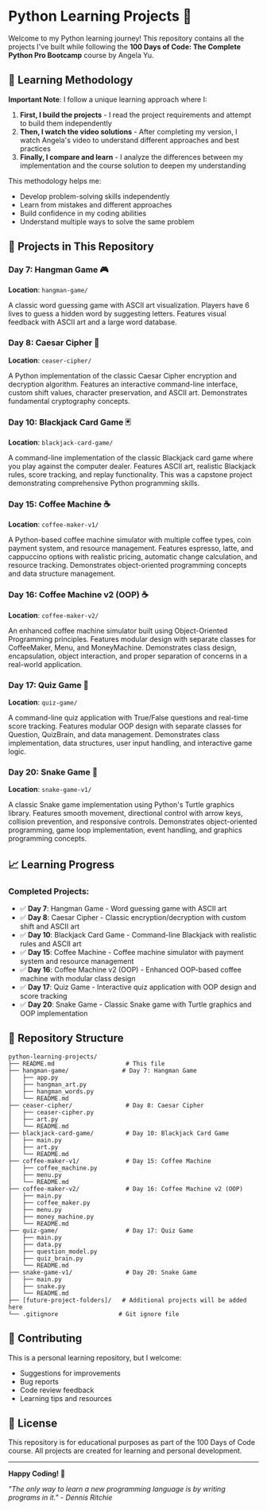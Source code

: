 # Python Learning Projects 🐍

Welcome to my Python learning journey! This repository contains all the projects I've built while following the **100 Days of Code: The Complete Python Pro Bootcamp** course by Angela Yu.

## 🎯 Learning Methodology

**Important Note**: I follow a unique learning approach where I:

1. **First, I build the projects** - I read the project requirements and attempt to build them independently
2. **Then, I watch the video solutions** - After completing my version, I watch Angela's video to understand different approaches and best practices
3. **Finally, I compare and learn** - I analyze the differences between my implementation and the course solution to deepen my understanding

This methodology helps me:

- Develop problem-solving skills independently
- Learn from mistakes and different approaches
- Build confidence in my coding abilities
- Understand multiple ways to solve the same problem

## 🚀 Projects in This Repository

### Day 7: Hangman Game 🎮

**Location**: `hangman-game/`

A classic word guessing game with ASCII art visualization. Players have 6 lives to guess a hidden word by suggesting letters. Features visual feedback with ASCII art and a large word database.

### Day 8: Caesar Cipher 🔐

**Location**: `ceaser-cipher/`

A Python implementation of the classic Caesar Cipher encryption and decryption algorithm. Features an interactive command-line interface, custom shift values, character preservation, and ASCII art. Demonstrates fundamental cryptography concepts.

### Day 10: Blackjack Card Game 🃏

**Location**: `blackjack-card-game/`

A command-line implementation of the classic Blackjack card game where you play against the computer dealer. Features ASCII art, realistic Blackjack rules, score tracking, and replay functionality. This was a capstone project demonstrating comprehensive Python programming skills.

### Day 15: Coffee Machine ☕

**Location**: `coffee-maker-v1/`

A Python-based coffee machine simulator with multiple coffee types, coin payment system, and resource management. Features espresso, latte, and cappuccino options with realistic pricing, automatic change calculation, and resource tracking. Demonstrates object-oriented programming concepts and data structure management.

### Day 16: Coffee Machine v2 (OOP) ☕

**Location**: `coffee-maker-v2/`

An enhanced coffee machine simulator built using Object-Oriented Programming principles. Features modular design with separate classes for CoffeeMaker, Menu, and MoneyMachine. Demonstrates class design, encapsulation, object interaction, and proper separation of concerns in a real-world application.

### Day 17: Quiz Game 🧠

**Location**: `quiz-game/`

A command-line quiz application with True/False questions and real-time score tracking. Features modular OOP design with separate classes for Question, QuizBrain, and data management. Demonstrates class implementation, data structures, user input handling, and interactive game logic.

### Day 20: Snake Game 🐍

**Location**: `snake-game-v1/`

A classic Snake game implementation using Python's Turtle graphics library. Features smooth movement, directional control with arrow keys, collision prevention, and responsive controls. Demonstrates object-oriented programming, game loop implementation, event handling, and graphics programming concepts.

## 📈 Learning Progress

### Completed Projects:

- ✅ **Day 7**: Hangman Game - Word guessing game with ASCII art
- ✅ **Day 8**: Caesar Cipher - Classic encryption/decryption with custom shift and ASCII art
- ✅ **Day 10**: Blackjack Card Game - Command-line Blackjack with realistic rules and ASCII art
- ✅ **Day 15**: Coffee Machine - Coffee machine simulator with payment system and resource management
- ✅ **Day 16**: Coffee Machine v2 (OOP) - Enhanced OOP-based coffee machine with modular class design
- ✅ **Day 17**: Quiz Game - Interactive quiz application with OOP design and score tracking
- ✅ **Day 20**: Snake Game - Classic Snake game with Turtle graphics and OOP implementation

## 📁 Repository Structure

```
python-learning-projects/
├── README.md                    # This file
├── hangman-game/               # Day 7: Hangman Game
│   ├── app.py
│   ├── hangman_art.py
│   ├── hangman_words.py
│   └── README.md
├── ceaser-cipher/               # Day 8: Caesar Cipher
│   ├── ceaser-cipher.py
│   ├── art.py
│   └── README.md
├── blackjack-card-game/         # Day 10: Blackjack Card Game
│   ├── main.py
│   ├── art.py
│   └── README.md
├── coffee-maker-v1/             # Day 15: Coffee Machine
│   ├── coffee_machine.py
│   ├── menu.py
│   └── README.md
├── coffee-maker-v2/             # Day 16: Coffee Machine v2 (OOP)
│   ├── main.py
│   ├── coffee_maker.py
│   ├── menu.py
│   ├── money_machine.py
│   └── README.md
├── quiz-game/                   # Day 17: Quiz Game
│   ├── main.py
│   ├── data.py
│   ├── question_model.py
│   ├── quiz_brain.py
│   └── README.md
├── snake-game-v1/               # Day 20: Snake Game
│   ├── main.py
│   ├── snake.py
│   └── README.md
├── [future-project-folders]/   # Additional projects will be added here
└── .gitignore                 # Git ignore file
```

## 🤝 Contributing

This is a personal learning repository, but I welcome:

- Suggestions for improvements
- Bug reports
- Code review feedback
- Learning tips and resources

## 📝 License

This repository is for educational purposes as part of the 100 Days of Code course. All projects are created for learning and personal development.

---

**Happy Coding! 🚀**

_"The only way to learn a new programming language is by writing programs in it." - Dennis Ritchie_
